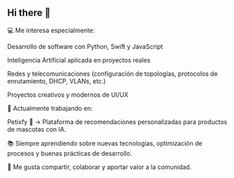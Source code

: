 ## Hi there 👋

💻 Me interesa especialmente:

Desarrollo de software con Python, Swift y JavaScript

Inteligencia Artificial aplicada en proyectos reales

Redes y telecomunicaciones (configuración de topologías, protocolos de enrutamiento, DHCP, VLANs, etc.)

Proyectos creativos y modernos de UI/UX

🚀 Actualmente trabajando en:

Petixfy 🐾 → Plataforma de recomendaciones personalizadas para productos de mascotas con IA.

📚 Siempre aprendiendo sobre nuevas tecnologías, optimización de procesos y buenas prácticas de desarrollo.

🔗 Me gusta compartir, colaborar y aportar valor a la comunidad.

<!--

-->
